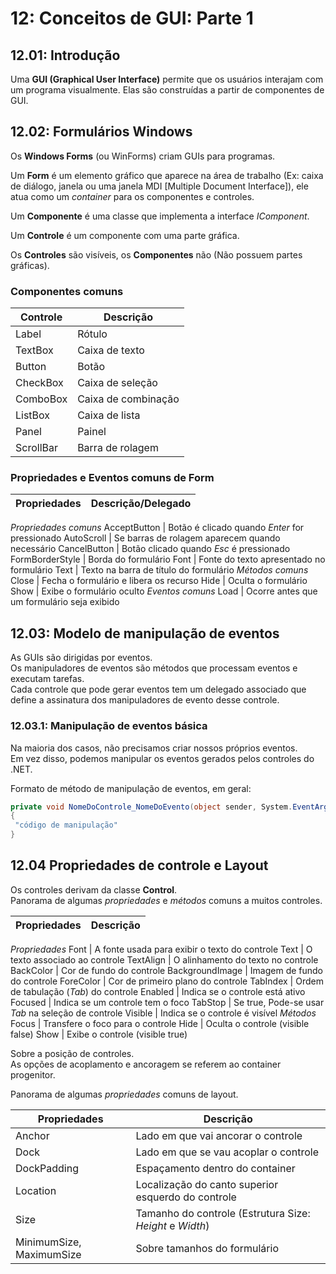 # 12: Conceitos de GUI: Parte 1

## 12.01: Introdução

Uma **GUI (Graphical User Interface)** permite que os usuários interajam com um programa visualmente. Elas são construídas a partir de componentes de GUI.

## 12.02: Formulários Windows

Os **Windows Forms** (ou WinForms) criam GUIs para programas.

Um **Form** é um elemento gráfico que aparece na área de trabalho (Ex: caixa de diálogo, janela ou uma janela MDI [Multiple Document Interface]), ele atua como um *container* para os componentes e controles.

Um **Componente** é uma classe que implementa a interface *IComponent*.

Um **Controle** é um componente com uma parte gráfica.

Os **Controles** são visíveis, os **Componentes** não (Não possuem partes gráficas).

### Componentes comuns

Controle | Descrição
-|-
Label | Rótulo
TextBox | Caixa de texto
Button | Botão
CheckBox | Caixa de seleção
ComboBox | Caixa de combinação
ListBox | Caixa de lista
Panel | Painel
ScrollBar | Barra de rolagem

### Propriedades e Eventos comuns de Form

Propriedades | Descrição/Delegado
-|-
*Propriedades comuns*
AcceptButton | Botão é clicado quando *Enter* for pressionado
AutoScroll | Se barras de rolagem aparecem quando necessário
CancelButton | Botão clicado quando *Esc* é pressionado
FormBorderStyle | Borda do formulário
Font | Fonte do texto apresentado no formulário
Text | Texto na barra de título do formulário
*Métodos comuns*
Close | Fecha o formulário e libera os recurso
Hide | Oculta o formulário
Show | Exibe o formulário oculto
*Eventos comuns*
Load | Ocorre antes que um formulário seja exibido

## 12.03: Modelo de manipulação de eventos

As GUIs são dirigidas por eventos.\
Os manipuladores de eventos são métodos que processam eventos e executam tarefas.\
Cada controle que pode gerar eventos tem um delegado associado que define a assinatura dos manipuladores de evento desse controle.

### 12.03.1: Manipulação de eventos básica

Na maioria dos casos, não precisamos criar nossos próprios eventos.\
Em vez disso, podemos manipular os eventos gerados pelos controles do .NET.

Formato de método de manipulação de eventos, em geral:

```csharp
private void NomeDoControle_NomeDoEvento(object sender, System.EventArgs e)
{
 "código de manipulação"
}
```

## 12.04 Propriedades de controle e Layout

Os controles derivam da classe **Control**.\
Panorama de algumas *propriedades* e *métodos* comuns a muitos controles.

Propriedades | Descrição
-|-
*Propriedades*
Font | A fonte usada para exibir o texto do controle
Text | O texto associado ao controle
TextAlign | O alinhamento do texto no controle
BackColor | Cor de fundo do controle
BackgroundImage | Imagem de fundo do controle
ForeColor | Cor de primeiro plano do controle
TabIndex | Ordem de tabulação (*Tab*) do controle
Enabled | Indica se o controle está ativo
Focused | Indica se um controle tem o foco
TabStop | Se true, Pode-se usar *Tab* na seleção de controle
Visible | Indica se o controle é visível
*Métodos*
Focus | Transfere o foco para o controle
Hide | Oculta o controle (visible false)
Show | Exibe o controle (visible true)

Sobre a posição de controles.\
As opções de acoplamento e ancoragem se referem ao container progenitor.

Panorama de algumas *propriedades* comuns de layout.

Propriedades | Descrição
-|-
Anchor | Lado em que vai ancorar o controle
Dock | Lado em que se vau acoplar o controle
DockPadding | Espaçamento dentro do container
Location | Localização do canto superior esquerdo do controle
Size | Tamanho do controle (Estrutura Size: *Height* e *Width*)
MinimumSize, MaximumSize | Sobre tamanhos do formulário
